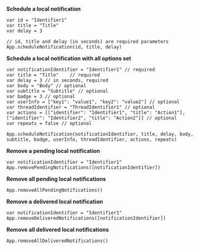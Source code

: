 **Schedule a local notification**
```
var id = "Identifier1"
var title = "Title"
var delay = 3

// id, title and delay (in seconds) are required parameters
App.scheduleNotification(id, title, delay)  
```

**Schedule a local notification with all options set**
```
var notificationIdentifier = "Identifier1" // required
var title = "Title"    // required
var delay = 3 // in seconds, required
var body = "Body" // optional
var subtitle = "Subtitle" // optional
var badge = 3 // optional
var userInfo = ["key1": "value1", "key2": "value2"] // optional
var threadIdentifier = "ThreadIdentifier1" // optional
var actions = [["identifier": "Identifier1", "title": "Action1"], ["identifier": "Identifier2", "title": "Action2"]] // optional
var repeats = false // optional

App.scheduleNotification(notificationIdentifier, title, delay, body, subtitle, badge, userInfo, threadIdentifier, actions, repeats)  
```

**Remove a pending local notification**
```
var notificationIdentifier = "Identifier1"
App.removePendingNotifications([notificationIdentifier])
```

**Remove all pending local notifications**
```
App.removeAllPendingNotifications()
```

**Remove a delivered local notification**
```
var notificationIdentifier = "Identifier1"
App.removeDeliveredNotifications([notificationIdentifier])
```

**Remove all delivered local notifications**
```
App.removeAllDeliveredNotifications()
```